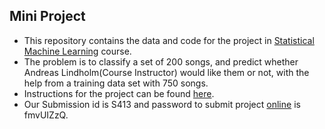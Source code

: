 ## Mini Project
- This repository contains the data and code for the project in [Statistical Machine Learning](http://www.it.uu.se/edu/course/homepage/sml) course. 
- The problem is to classify a set of 200 songs, and predict whether Andreas Lindholm(Course Instructor) would like them or not, with the help from a training data set with 750 songs.
- Instructions for the project can be found [here](https://github.com/ankurshukla03/sml_project/blob/master/report/instructions.pdf).
- Our Submission id is S413 and password to submit project [online](http://www.it.uu.se/edu/course/homepage/sml/project/submit/) is fmvUIZzQ.

